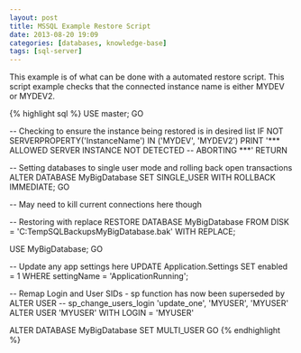 ```yaml
---
layout: post
title: MSSQL Example Restore Script
date: 2013-08-20 19:09
categories: [databases, knowledge-base]
tags: [sql-server]
---
```

This example is of what can be done with a automated restore script. This script example checks that the connected instance name is either MYDEV or MYDEV2.

{% highlight sql %}
USE master;
GO

-- Checking to ensure the instance being restored is in desired list
IF NOT SERVERPROPERTY('InstanceName') IN ('MYDEV', 'MYDEV2')
PRINT '*** ALLOWED SERVER INSTANCE NOT DETECTED -- ABORTING ***'
RETURN

-- Setting databases to single user mode and rolling back open transactions
ALTER DATABASE MyBigDatabase SET SINGLE_USER WITH ROLLBACK IMMEDIATE;
GO

-- May need to kill current connections here though

-- Restoring with replace
RESTORE DATABASE MyBigDatabase
FROM DISK = 'C:TempSQLBackupsMyBigDatabase.bak' WITH REPLACE;

USE MyBigDatabase;
GO

-- Update any app settings here
UPDATE Application.Settings
SET enabled = 1
WHERE settingName = 'ApplicationRunning';


-- Remap Login and User SIDs - sp function has now been superseded by ALTER USER
-- sp_change_users_login 'update_one', 'MYUSER', 'MYUSER'
ALTER USER 'MYUSER' WITH LOGIN = 'MYUSER'


ALTER DATABASE MyBigDatabase SET MULTI_USER
GO
{% endhighlight %}
